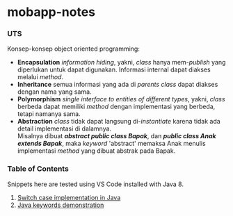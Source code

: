 # mobapp-notes

### UTS

Konsep-konsep object oriented programming:
  - **Encapsulation** *information hiding*, yakni, *class* hanya mem-*publish* yang diperlukan untuk dapat digunakan. Informasi internal dapat diakses melalui *method*.
  - **Inheritance** semua informasi yang ada di *parents* *class* dapat diakses dengan nama yang sama.
  - **Polymorphism** *single interface to entities of different types*, yakni, *class* berbeda dapat memiliki *method* dengan implementasi yang berbeda, tetapi namanya sama.
  - **Abstraction** *class* tidak dapat langsung di-*instantiate* karena tidak ada detail implementasi di dalamnya. \
  Misalnya dibuat ***abstract public class Bapak***, dan ***public class Anak extends Bapak***, maka *keyword* 'abstract' memaksa Anak menulis implementasi *method* yang dibuat abstrak pada Bapak. 

### Table of Contents

Snippets here are tested using VS Code installed with Java 8.

1. [Switch case implementation in Java](https://github.com/tbmreza/comvis-notes/blob/master/mobapp/Switch-case.java)
2. [Java keywords demonstration](https://github.com/tbmreza/comvis-notes/blob/master/mobapp/Keywords.java)
